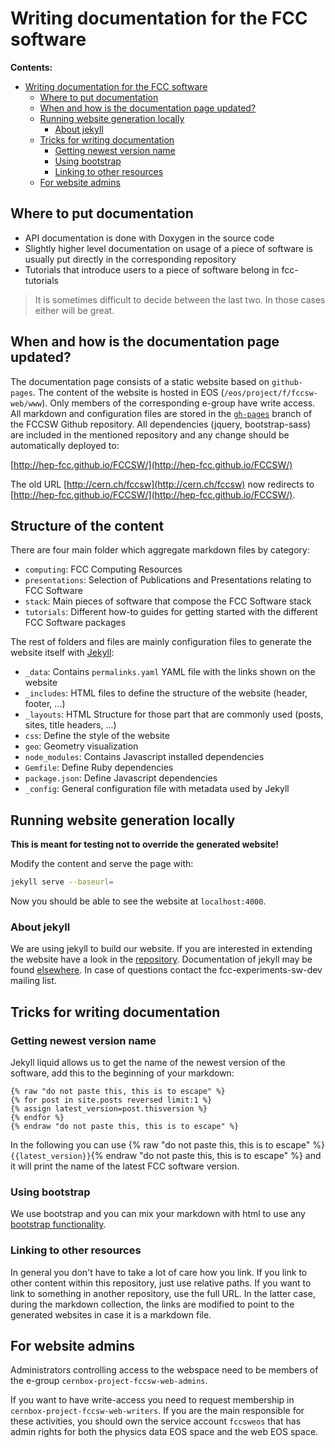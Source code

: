 # Writing documentation for the FCC software

**Contents:**

<!-- TOC -->

- [Writing documentation for the FCC software](#writing-documentation-for-the-fcc-software)
    - [Where to put documentation](#where-to-put-documentation)
    - [When and how is the documentation page updated?](#when-and-how-is-the-documentation-page-updated)
    - [Running website generation locally](#running-website-generation-locally)
        - [About jekyll](#about-jekyll)
    - [Tricks for writing documentation](#tricks-for-writing-documentation)
        - [Getting newest version name](#getting-newest-version-name)
        - [Using bootstrap](#using-bootstrap)
        - [Linking to other resources](#linking-to-other-resources)
    - [For website admins](#for-website-admins)

<!-- /TOC -->

## Where to put documentation

- API documentation is done with Doxygen in the source code
- Slightly higher level documentation on usage of a piece of software is usually put directly in the corresponding repository
- Tutorials that introduce users to a piece of software belong in fcc-tutorials

> It is sometimes difficult to decide between the last two. In those cases either will be great.

## When and how is the documentation page updated?

The documentation page consists of a static website based on `github-pages`. The content of the website is hosted in EOS (`/eos/project/f/fccsw-web/www`). Only members
of the corresponding e-group have write access. All markdown and configuration files are stored in the [`gh-pages`](https://github.com/HEP-FCC/FCCSW/tree/gh-pages) branch of the
FCCSW Github repository. All dependencies (jquery, bootstrap-sass) are included in the mentioned repository and any change should be automatically deployed to:

[http://hep-fcc.github.io/FCCSW/](http://hep-fcc.github.io/FCCSW/)

The old URL [http://cern.ch/fccsw](http://cern.ch/fccsw) now redirects to [http://hep-fcc.github.io/FCCSW/](http://hep-fcc.github.io/FCCSW/).

## Structure of the content

There are four main folder which aggregate markdown files by category:

- `computing`: FCC Computing Resources
- `presentations`: Selection of Publications and Presentations relating to FCC Software
- `stack`: Main pieces of software that compose the FCC Software stack
- `tutorials`: Different how-to guides for getting started with the different FCC Software packages

The rest of folders and files are mainly configuration files to generate the website itself with [Jekyll](https://jekyllrb.com/):

- `_data`: Contains `permalinks.yaml` YAML file with the links shown on the website
- `_includes`: HTML files to define the structure of the website (header, footer, ...)
- `_layouts`: HTML Structure for those part that are commonly used (posts, sites, title headers, ...)
- `css`: Define the style of the website
- `geo`: Geometry visualization
- `node_modules`: Contains Javascript installed dependencies
- `Gemfile`: Define Ruby dependencies
- `package.json`: Define Javascript dependencies
- `_config`: General configuration file with metadata used by Jekyll


## Running website generation locally

**This is meant for testing not to override the generated website!**

Modify the content and serve the page with:

```bash
jekyll serve --baseurl=
```

Now you should be able to see the website at `localhost:4000`.


### About jekyll

We are using jekyll to build our website. If you are interested in extending the website have a look in
the [repository](https://github.com/HEP-FCC/FCCSW/tree/gh-pages). Documentation of jekyll may be found
[elsewhere](https://jekyllrb.com/). In case of questions contact the fcc-experiments-sw-dev mailing list.

## Tricks for writing documentation

### Getting newest version name

Jekyll liquid allows us to get the name of the newest version of the software, add this to the beginning of your markdown:

```
{% raw "do not paste this, this is to escape" %}
{% for post in site.posts reversed limit:1 %}
{% assign latest_version=post.thisversion %}
{% endfor %}
{% endraw "do not paste this, this is to escape" %}
```

In the following you can use {% raw "do not paste this, this is to escape" %}`{{latest_version}}`{% endraw "do not paste this, this is to escape" %} and it will print the name of the latest FCC software version.

### Using bootstrap

We use bootstrap and you can mix your markdown with html to use any [bootstrap functionality](http://getbootstrap.com/).

### Linking to other resources

In general you don't have to take a lot of care how you link. If you link to other content within this repository, just
use relative paths. If you want to link to something in another repository, use the full URL. In the latter case, during
the markdown collection, the links are modified to point to the generated websites in case it is a markdown file.

## For website admins

Administrators controlling access to the webspace need to be members of the e-group `cernbox-project-fccsw-web-admins`.

If you want to have write-access you need to request membership in
`cernbox-project-fccsw-web-writers`. If you are the main responsible for these activities, you should own the service account `fccsweos` that has admin rights for both the physics data EOS space and the web EOS space.
